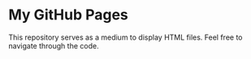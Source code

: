 # My GitHub Pages
This repository serves as a medium to display HTML files. Feel free to navigate through the code.
